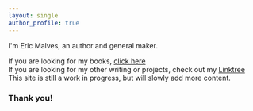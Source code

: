 ```yaml
---
layout: single
author_profile: true
---
```



I'm Eric Malves, an author and general maker.  

If you are looking for my books, [click here](/writing/books/)  
If you are looking for my other writing or projects, check out my [Linktree](https://linktr.ee/ericmalves)  
This site is still a work in progress, but will slowly add more content.  

### Thank you!

